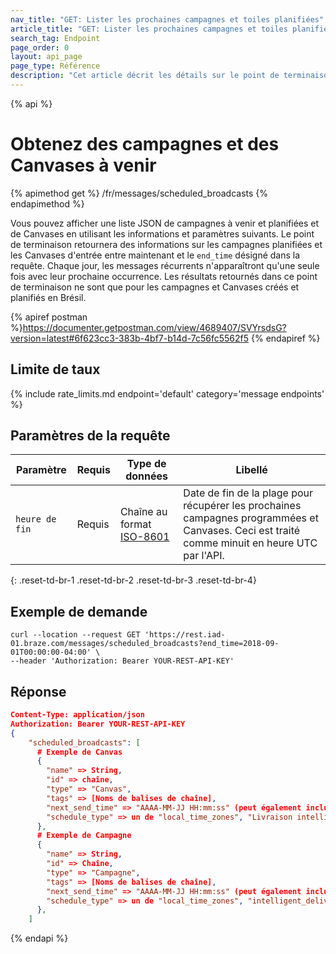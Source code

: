 ```yaml
---
nav_title: "GET: Lister les prochaines campagnes et toiles planifiées"
article_title: "GET: Lister les prochaines campagnes et toiles planifiées"
search_tag: Endpoint
page_order: 0
layout: api_page
page_type: Référence
description: "Cet article décrit les détails sur le point de terminaison Get Scheduled Messages Braze."
---
```


{% api %}
# Obtenez des campagnes et des Canvases à venir
{% apimethod get %}
/fr/messages/scheduled_broadcasts
{% endapimethod %}

Vous pouvez afficher une liste JSON de campagnes à venir et planifiées et de Canvases en utilisant les informations et paramètres suivants. Le point de terminaison retournera des informations sur les campagnes planifiées et les Canvases d'entrée entre maintenant et le `end_time` désigné dans la requête. Chaque jour, les messages récurrents n'apparaîtront qu'une seule fois avec leur prochaine occurrence. Les résultats retournés dans ce point de terminaison ne sont que pour les campagnes et Canvases créés et planifiés en Brésil.

{% apiref postman %}https://documenter.getpostman.com/view/4689407/SVYrsdsG?version=latest#6f623cc3-383b-4bf7-b14d-7c56fc5562f5 {% endapiref %}

## Limite de taux

{% include rate_limits.md endpoint='default' category='message endpoints' %}

## Paramètres de la requête

| Paramètre      | Requis | Type de données                                                     | Libellé                                                                                                                                       |
| -------------- | ------ | ------------------------------------------------------------------- | --------------------------------------------------------------------------------------------------------------------------------------------- |
| `heure de fin` | Requis | Chaîne au format [ISO-8601](https://en.wikipedia.org/wiki/ISO_8601) | Date de fin de la plage pour récupérer les prochaines campagnes programmées et Canvases. Ceci est traité comme minuit en heure UTC par l'API. |
{: .reset-td-br-1 .reset-td-br-2 .reset-td-br-3  .reset-td-br-4}

## Exemple de demande
```
curl --location --request GET 'https://rest.iad-01.braze.com/messages/scheduled_broadcasts?end_time=2018-09-01T00:00:00-04:00' \
--header 'Authorization: Bearer YOUR-REST-API-KEY'
```

## Réponse

```json
Content-Type: application/json
Authorization: Bearer YOUR-REST-API-KEY
{
    "scheduled_broadcasts": [
      # Exemple de Canvas
      {
        "name" => String,
        "id" => chaîne,
        "type" => "Canvas",
        "tags" => [Noms de balises de chaîne],
        "next_send_time" => "AAAA-MM-JJ HH:mm:ss" (peut également inclure le fuseau horaire si pas local/intelligent de livraison)
        "schedule_type" => un de "local_time_zones", "Livraison intelligente", ou le nom du fuseau horaire de votre entreprise
      },
      # Exemple de Campagne
      {
        "name" => String,
        "id" => Chaîne,
        "type" => "Campagne",
        "tags" => [Noms de balises de chaîne],
        "next_send_time" => "AAAA-MM-JJ HH:mm:ss" (peut également inclure le fuseau horaire si pas local/intelligent delivery)
        "schedule_type" => un de "local_time_zones", "intelligent_delivery", ou le nom du fuseau horaire de votre entreprise
      },
    ]

```

{% endapi %}
